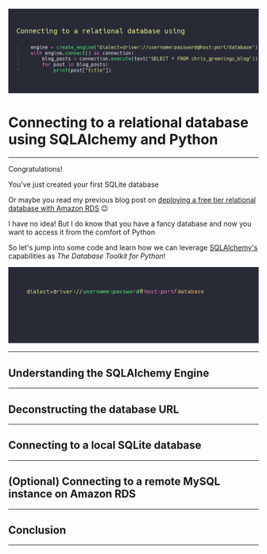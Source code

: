 ![Connecting to a relational database using SQLAlchemy and Python. Shows code snippet for connecting to a database.](./media/title%20image.gif)

# Connecting to a relational database using SQLAlchemy and Python

---

Congratulations!

You've just created your first SQLite database

Or maybe you read my previous blog post on [deploying a free tier relational database with Amazon RDS](https://dev.to/chrisgreening/deploying-a-free-tier-relational-database-with-amazon-rds-3jd2) :wink:

I have no idea! But I do know that you have a fancy database and now you want to access it from the comfort of Python

So let's jump into some code and learn how we can leverage [SQLAlchemy's](https://www.sqlalchemy.org/) capabilities as _The Database Toolkit for Python_!

![Animation showing the different parts of a SQLAlchemy connection string](./media/url%20connection%20string.gif)

---

## Understanding the SQLAlchemy Engine

---

## Deconstructing the database URL
<!-- The most basic function of the Engine is to provide access to a Connection, which can then invoke SQL statements. To emit a textual statement to the database looks like: -->
---

## Connecting to a local SQLite database

---

## (Optional) Connecting to a remote MySQL instance on Amazon RDS

---

## Conclusion
<!-- ## What is SQLAlchemy?!

Yeahyeahyeah...

I literally just said _"Let's jump into some code"_ and now I'm yapping and not coding but _trust me_ - the journey is more important than the destination on this one

So... what is SQLAlchemy?!

As defined on the official website, SQLAlchemy is the "_Python SQL toolkit and Object Relational Mapper that gives application the full power and flexibility of SQL_"  -->


---

##
